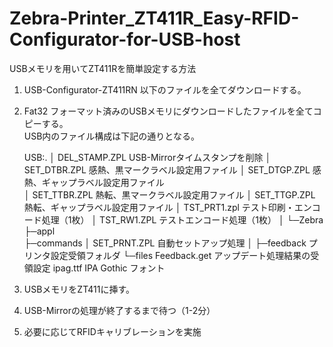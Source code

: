 # Zebra-Printer_ZT411R_Easy-RFID-Configurator-for-USB-host
USBメモリを用いてZT411Rを簡単設定する方法

1. USB-Configurator-ZT411RN 以下のファイルを全てダウンロードする。
2. Fat32 フォーマット済みのUSBメモリにダウンロードしたファイルを全てコピーする。  
   USB内のファイル構成は下記の通りとなる。
   
   USB:.
│  DEL_STAMP.ZPL    USB-Mirrorタイムスタンプを削除
│  SET_DTBR.ZPL     感熱、黒マークラベル設定用ファイル
│  SET_DTGP.ZPL     感熱、ギャップラベル設定用ファイル    
│  SET_TTBR.ZPL     熱転、黒マークラベル設定用ファイル
│  SET_TTGP.ZPL     熱転、ギャップラベル設定用ファイル
│  TST_PRT1.zpl     テスト印刷・エンコード処理（1枚）
│  TST_RW1.ZPL      テストエンコード処理（1枚）
│
└─Zebra
    ├─appl          
    ├─commands
    │      SET_PRNT.ZPL     自動セットアップ処理
    │
    ├─feedback              プリンタ設定受領フォルダ
    └─files
            Feedback.get    アップデート処理結果の受領設定
            ipag.ttf        IPA Gothic フォント
   

3. USBメモリをZT411に挿す。
4. USB-Mirrorの処理が終了するまで待つ（1-2分）
5. 必要に応じてRFIDキャリブレーションを実施

